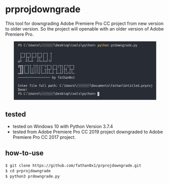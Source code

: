 # prprojdowngrade
This tool for downgrading Adobe Premiere Pro CC project from new version to older version.
So the project will openable with an older version of Adobe Premiere Pro.
<p align="center">
<img src="https://raw.githubusercontent.com/fathan0x1/prprojdowngrade/master/screenshot.png" width=450>
</p>

## tested
* tested on Windows 10 with Python Version 3.7.4
* tested from Adobe Premiere Pro CC 2019 project downgraded to Adobe Premiere Pro CC 2017 project.

## how-to-use
```sh
$ git clone https://github.com/fathan0x1/prprojdowngrade.git
$ cd prprojdowngrade
$ python3 prdowngrade.py
```
